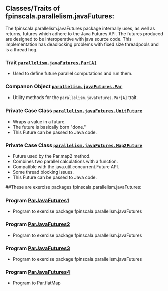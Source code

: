 ## Classes/Traits of fpinscala.parallelism.javaFutures:

The fpinscala.parallelism.javaFutures package internally uses, as well as
returns, futures which adhere to the Java Futures API.  The futures produced
are designed to be interoperative with java source code.  This implementation
has deadlocking problems with fixed size threadpools and is a thread hog.

### Trait [`parallelism.javaFutures.Par[A]`](https://github.com/grscheller/scheller-linux-archive/blob/master/fpinscala/src/main/scala/fpinscala/parallelism/ParallelismJavaFutures.scala#L30-L115)
* Used to define future parallel computations and run them.

### Companon Object [`parallelism.javaFutures.Par`](https://github.com/grscheller/scheller-linux-archive/blob/master/fpinscala/src/main/scala/fpinscala/parallelism/ParallelismJavaFutures.scala#L117-L237)
* Utility methods for the `parallelism.javaFutures.Par[A]` trait.

### Private Case Class [`parallelism.javaFutures.UnitFuture`](https://github.com/grscheller/scheller-linux-archive/blob/master/fpinscala/src/main/scala/fpinscala/parallelism/ParallelismJavaFutures.scala#L239-L251)
* Wraps a value in a future.
* The future is basically born "done."
* This Future can be passed to Java code.

### Private Case Class [`parallelism.javaFutures.Map2Future`](https://github.com/grscheller/scheller-linux-archive/blob/master/fpinscala/src/main/scala/fpinscala/parallelism/ParallelismJavaFutures.scala#L253-L414)
* Future used by the Par.map2 method.
* Combines two parallel calculations with a function.
* Compatible with the java.util.concurrent.Future API.
* Some thread blocking issues.
* This Future can be passed to Java code.

##These are exercise packages fpinscala.parallelism.javaFutures:

### Program [ParJavaFutures1](exerciseCode/ParJavaFutures1.scala)
* Program to exercise package fpinscala.parallelism.javaFutures

### Program [ParJavaFutures2](exerciseCode/ParJavaFutures2.scala)
* Program to exercise package fpinscala.parallelism.javaFutures

### Program [ParJavaFutures3](exerciseCode/ParJavaFutures3.scala)
* Program to exercise package fpinscala.parallelism.javaFutures

### Program [ParJavaFutures4](exerciseCode/ParJavaFutures4.scala)
* Program to Par.flatMap

